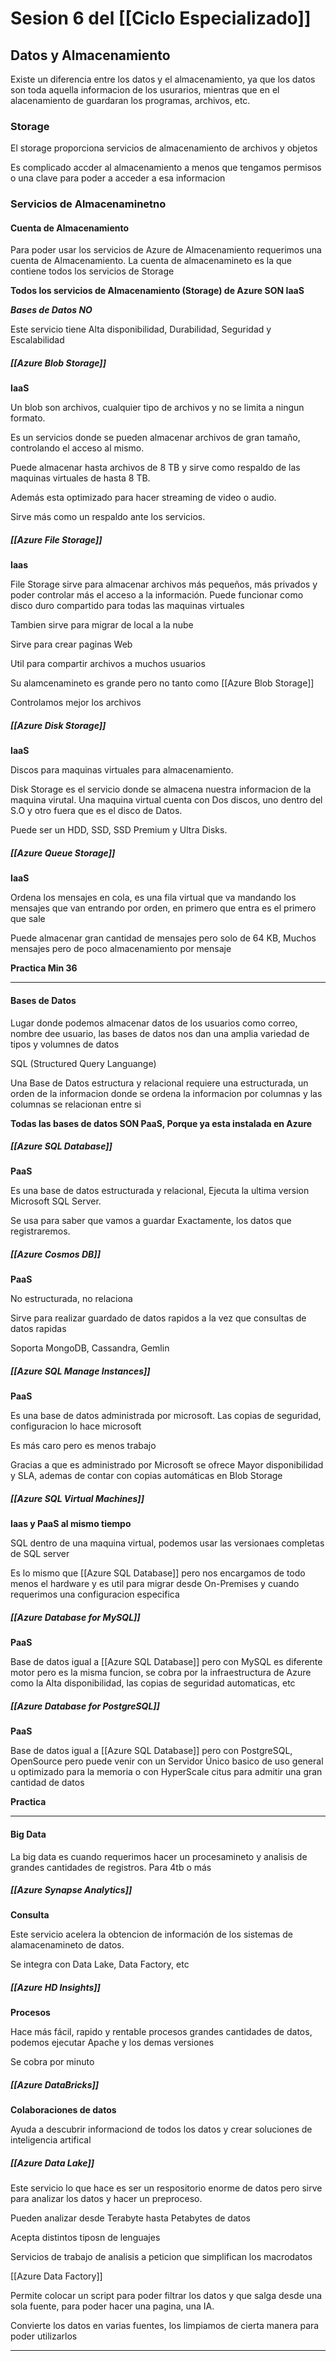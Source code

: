 # Sesion 6 del [[Ciclo Especializado]]
## Datos y Almacenamiento
Existe un diferencia entre los datos y el almacenamiento, ya que los datos son toda aquella informacion de los usurarios, mientras que en el alacenamiento de guardaran los programas, archivos, etc.

### Storage 
El storage proporciona servicios de almacenamiento de archivos y objetos

Es complicado accder al almacenamiento a menos  que tengamos permisos o una clave para poder a acceder a esa informacion 

### Servicios de Almacenaminetno
#### Cuenta de Almacenamiento

Para poder usar los servicios de Azure de Almacenamiento requerimos una cuenta de Almacenamiento. La cuenta de almacenamineto es la que contiene todos los servicios de Storage

**Todos los servicios de  Almacenamiento (Storage) de Azure SON IaaS** 

**_Bases de Datos NO_**

Este servicio tiene Alta disponibilidad, Durabilidad, Seguridad y Escalabilidad

##### [[Azure Blob Storage]]

**IaaS**

Un blob son archivos, cualquier tipo de archivos y no se limita a ningun formato.

Es un servicios donde se pueden almacenar archivos de gran tamaño, controlando el acceso al mismo.

Puede almacenar hasta archivos de 8 TB y sirve como respaldo de las maquinas virtuales de hasta 8 TB. 

Además esta optimizado para hacer streaming de video o audio.

Sirve más como un respaldo ante los servicios. 

##### [[Azure File Storage]]
**Iaas**
 
 File Storage sirve para almacenar archivos más pequeños, más privados y poder controlar más el acceso a la información. Puede funcionar como disco duro compartido para todas las maquinas virtuales

Tambien sirve para migrar de local a la nube

Sirve para crear paginas Web 

Util para compartir archivos a  muchos usuarios

Su alamcenamineto es grande pero no tanto como [[Azure Blob Storage]]

Controlamos mejor los archivos


##### [[Azure Disk Storage]]
**IaaS**

Discos para maquinas virtuales para almacenamiento.

Disk Storage es el servicio donde se almacena nuestra informacion de la maquina virutal. Una maquina virtual cuenta con Dos discos, uno dentro del S.O y otro fuera que es el disco de Datos.

Puede ser un HDD, SSD, SSD Premium y Ultra Disks.

##### [[Azure Queue Storage]]
**IaaS**

Ordena los mensajes en cola, es una fila virtual que va mandando los mensajes que van entrando por orden, en primero que entra es el primero que sale 

Puede almacenar gran cantidad de mensajes pero solo de 64 KB, Muchos mensajes pero de poco almacenamiento por mensaje

**Practica Min 36**



-------------
#### Bases de Datos

Lugar donde podemos almacenar datos de los usuarios como correo, nombre dee usuario, las bases de datos nos dan una amplia variedad de tipos y volumnes de datos

SQL (Structured Query Languange)

Una Base de Datos estructura y relacional requiere una estructurada, un orden de la informacion donde se ordena la informacion por columnas y las columnas se relacionan entre si

**Todas las bases de datos SON PaaS, Porque ya esta instalada en Azure**

##### [[Azure SQL Database]]
**PaaS**

Es una base de datos estructurada y relacional, Ejecuta la ultima version Microsoft SQL Server.

Se usa para saber que vamos a guardar Exactamente, los datos que registraremos.

##### [[Azure Cosmos DB]]
**PaaS**

No estructurada, no relaciona

Sirve para realizar guardado de datos rapidos a la vez que consultas de datos rapidas

Soporta  MongoDB, Cassandra, Gemlin

##### [[Azure SQL Manage Instances]]
**PaaS**


Es una base de datos administrada por microsoft. Las copias de seguridad, configuracion lo hace microsoft

Es más caro pero es menos trabajo

Gracias a que es administrado por Microsoft se ofrece Mayor disponibilidad y SLA, ademas de contar con copias automáticas en Blob Storage 

##### [[Azure SQL  Virtual Machines]]
**Iaas y PaaS al mismo tiempo**

SQL dentro de una maquina virtual, podemos usar las versionaes completas de SQL server

Es lo mismo que [[Azure SQL Database]] pero nos encargamos de todo menos el hardware y es util para migrar desde On-Premises y cuando requerimos una configuracion especifica


##### [[Azure Database for MySQL]]
**PaaS**

Base de datos igual a [[Azure SQL Database]] pero con MySQL es diferente motor pero es la misma funcion, se cobra por la infraestructura de Azure como la Alta disponibilidad, las copias de seguridad automaticas, etc


##### [[Azure Database for PostgreSQL]]

**PaaS**

Base de datos igual a [[Azure SQL Database]] pero con PostgreSQL, OpenSource pero puede venir con un Servidor Único basico de uso general u optimizado para la memoria o con HyperScale citus para admitir una gran cantidad de datos

**Practica**

-------------
#### Big Data

La big data es cuando requerimos hacer un procesamineto y analisis de grandes cantidades de registros. Para 4tb o más

##### [[Azure Synapse Analytics]]

**Consulta**

Este servicio acelera la obtencion de información de los sistemas de alamacenamineto de datos.

Se integra con Data Lake, Data Factory, etc

##### [[Azure HD Insights]]

**Procesos**

Hace más fácil, rapido y rentable procesos grandes cantidades de datos, podemos ejecutar Apache y los demas versiones

Se cobra por minuto

##### [[Azure DataBricks]]

**Colaboraciones de datos**

Ayuda a descubrir informaciond de todos los datos y crear soluciones de inteligencia artifical

##### [[Azure Data Lake]]

Este servicio lo que hace es ser un respositorio enorme de datos pero sirve para analizar los datos y hacer un preproceso.

Pueden analizar desde Terabyte hasta Petabytes de datos

Acepta distintos tiposn de lenguajes

Servicios de trabajo de analisis a peticion que simplifican los macrodatos

[[Azure Data Factory]]

Permite colocar un script para poder filtrar los datos y que salga desde una sola fuente, para poder hacer una pagina, una IA.

Convierte los datos en varias fuentes, los limpiamos de cierta manera para poder utilizarlos 

*** ***